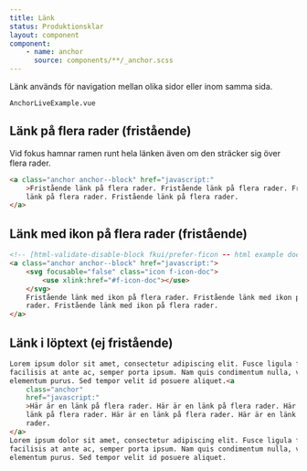 ```yaml
---
title: Länk
status: Produktionsklar
layout: component
component:
    - name: anchor
      source: components/**/_anchor.scss
---
```


Länk används för navigation mellan olika sidor eller inom samma sida.

```import live-example test-id=live
AnchorLiveExample.vue
```

## Länk på flera rader (fristående)

Vid fokus hamnar ramen runt hela länken även om den sträcker sig över flera rader.

```html
<a class="anchor anchor--block" href="javascript:"
    >Fristående länk på flera rader. Fristående länk på flera rader. Fristående
    länk på flera rader. Fristående länk på flera rader.
</a>
```

## Länk med ikon på flera rader (fristående)

```html
<!-- [html-validate-disable-block fkui/prefer-ficon -- html example does not use @fkui/vue]-->
<a class="anchor anchor--block" href="javascript:">
    <svg focusable="false" class="icon f-icon-doc">
        <use xlink:href="#f-icon-doc"></use>
    </svg>
    Fristående länk med ikon på flera rader. Fristående länk med ikon på flera
    rader. Fristående länk med ikon på flera rader.
</a>
```

## Länk i löptext (ej fristående)

```html
Lorem ipsum dolor sit amet, consectetur adipiscing elit. Fusce ligula felis,
facilisis at ante ac, semper porta ipsum. Nam quis condimentum nulla, vel
elementum purus. Sed tempor velit id posuere aliquet.<a
    class="anchor"
    href="javascript:"
    >Här är en länk på flera rader. Här är en länk på flera rader. Här är en
    länk på flera rader. Här är en länk på flera rader. Här är en länk på flera
    rader.
</a>
Lorem ipsum dolor sit amet, consectetur adipiscing elit. Fusce ligula felis,
facilisis at ante ac, semper porta ipsum. Nam quis condimentum nulla, vel
elementum purus. Sed tempor velit id posuere aliquet.
```
